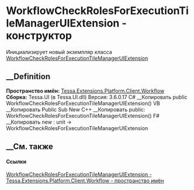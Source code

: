 # WorkflowCheckRolesForExecutionTileManagerUIExtension - конструктор
Инициализирует новый экземпляр класса
[WorkflowCheckRolesForExecutionTileManagerUIExtension](T_Tessa_Extensions_Platform_Client_Workflow_WorkflowCheckRolesForExecutionTileManagerUIExtension.htm)
##  __Definition
 **Пространство имён:**
[Tessa.Extensions.Platform.Client.Workflow](N_Tessa_Extensions_Platform_Client_Workflow.htm)  
 **Сборка:** Tessa.UI (в Tessa.UI.dll) Версия: 3.6.0.17
C# __Копировать
     public WorkflowCheckRolesForExecutionTileManagerUIExtension()
VB __Копировать
     Public Sub New
C++ __Копировать
     public:
    WorkflowCheckRolesForExecutionTileManagerUIExtension()
F# __Копировать
     new : unit -> WorkflowCheckRolesForExecutionTileManagerUIExtension
##  __См. также
#### Ссылки
[WorkflowCheckRolesForExecutionTileManagerUIExtension -
](T_Tessa_Extensions_Platform_Client_Workflow_WorkflowCheckRolesForExecutionTileManagerUIExtension.htm)
[Tessa.Extensions.Platform.Client.Workflow - пространство
имён](N_Tessa_Extensions_Platform_Client_Workflow.htm)
